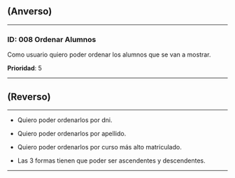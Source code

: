 ## (Anverso)
---

### **ID**: 008 **Ordenar Alumnos**

Como usuario quiero poder ordenar los alumnos que se van a mostrar.

**Prioridad**: 5

---

## (Reverso)

---

* Quiero poder ordenarlos por dni.

* Quiero poder ordenarlos por apellido.

* Quiero poder ordenarlos por curso más alto matriculado.

* Las 3 formas tienen que poder ser ascendentes y descendentes.

---
